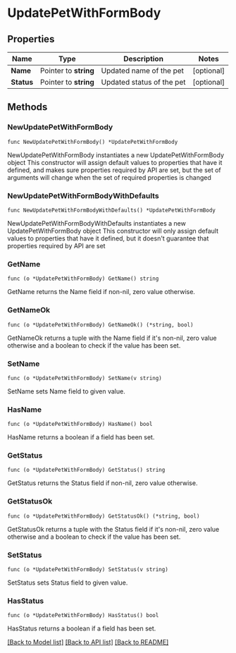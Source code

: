 # UpdatePetWithFormBody

## Properties

Name | Type | Description | Notes
------------ | ------------- | ------------- | -------------
**Name** | Pointer to **string** | Updated name of the pet | [optional] 
**Status** | Pointer to **string** | Updated status of the pet | [optional] 

## Methods

### NewUpdatePetWithFormBody

`func NewUpdatePetWithFormBody() *UpdatePetWithFormBody`

NewUpdatePetWithFormBody instantiates a new UpdatePetWithFormBody object
This constructor will assign default values to properties that have it defined,
and makes sure properties required by API are set, but the set of arguments
will change when the set of required properties is changed

### NewUpdatePetWithFormBodyWithDefaults

`func NewUpdatePetWithFormBodyWithDefaults() *UpdatePetWithFormBody`

NewUpdatePetWithFormBodyWithDefaults instantiates a new UpdatePetWithFormBody object
This constructor will only assign default values to properties that have it defined,
but it doesn't guarantee that properties required by API are set

### GetName

`func (o *UpdatePetWithFormBody) GetName() string`

GetName returns the Name field if non-nil, zero value otherwise.

### GetNameOk

`func (o *UpdatePetWithFormBody) GetNameOk() (*string, bool)`

GetNameOk returns a tuple with the Name field if it's non-nil, zero value otherwise
and a boolean to check if the value has been set.

### SetName

`func (o *UpdatePetWithFormBody) SetName(v string)`

SetName sets Name field to given value.

### HasName

`func (o *UpdatePetWithFormBody) HasName() bool`

HasName returns a boolean if a field has been set.

### GetStatus

`func (o *UpdatePetWithFormBody) GetStatus() string`

GetStatus returns the Status field if non-nil, zero value otherwise.

### GetStatusOk

`func (o *UpdatePetWithFormBody) GetStatusOk() (*string, bool)`

GetStatusOk returns a tuple with the Status field if it's non-nil, zero value otherwise
and a boolean to check if the value has been set.

### SetStatus

`func (o *UpdatePetWithFormBody) SetStatus(v string)`

SetStatus sets Status field to given value.

### HasStatus

`func (o *UpdatePetWithFormBody) HasStatus() bool`

HasStatus returns a boolean if a field has been set.


[[Back to Model list]](../README.md#documentation-for-models) [[Back to API list]](../README.md#documentation-for-api-endpoints) [[Back to README]](../README.md)



